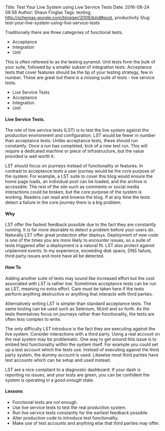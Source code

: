Title: Test Your Live System using Live Service Tests
Date: 2016-08-24 06:56
Author: Shaun Finglas
Tags: testing, http://schemas.google.com/blogger/2008/kind#post, productivity
Slug: test-your-live-system-using-live-service-tests

Traditionally there are three categories of functional tests.

-   Acceptance
-   Integration
-   Unit

This is often refereed to as the testing pyramid. Unit tests form the
bulk of your suite, followed by a smaller subset of integration tests.
Acceptance tests that cover features should be the tip of your testing
strategy, few in number. These are great but there is a missing suite of
tests - live service tests.

-   Live Service Tests
-   Acceptance
-   Integration
-   Unit

#### Live Service Tests.

The role of live service tests (LST) is to test the live system against
the production environment and configuration. LST would be fewer in
number than acceptance tests. Unlike acceptance tests, these should run
constantly. Once a run has completed, kick of a new test run. This will
require a dedicated machine or piece of infrastructure, but the value
provided is well worth it.

LST should focus on journeys instead of functionality or features. In
contrast to acceptance tests a user journey would be the core purpose of
the system. For example, a LST suite to cover this blog would ensure the
home page loads, an individual post can be loaded, and the archive is
accessible. The rest of the site such as comments or social media
interactions could be broken, but the core purpose of the system is
working. Readers can read and browse the blog. If at any time the tests
detect a failure in the core journey there is a big problem.

#### Why

LST offer the fastest feedback possible due to the fact they are
constantly running. It is far more desirable to detect a problem before
your users do. Naturally LST offer great protection after deploys.
Deployment of new code is one of the times you are more likely to
encounter issues, so a suite of tests triggered after a deployment is a
natural fit. LST also protect against unplanned events. In my
experience, exceeding disk space, DNS failure, third party issues and
more have all be detected.

#### How To

Adding another suite of tests may sound like increased effort but the
cost associated with LST is rather low. Sometimes acceptance tests can
be run as LST, meaning no extra effort. Care must be taken here if the
tests perform anything destructive or anything that interacts with third
parties.

Alternatively writing LST is simpler than standard acceptance tests. The
same tooling can be used such as Selenium, NUnit and so forth. As the
tests themselves focus on journeys rather than functionality, the tests
are often less complex to write.

The only difficulty LST introduce is the fact they are executing against
the live system. Consider interactions with a third party. Using a real
account on the real system may be problematic. One way to get around
this issue is to embed test functionality within the system itself. For
example you could set up a test account which the tests use. Instead of
executing against the third party system, the dummy account is used.
Likewise most third parties have test accounts which can be setup and
used instead.

LST are a nice compliant to a diagnostic dashboard. If your dash is
reporting no issues, and your tests are green, you can be confident the
system is operating in a *good enough* state.

#### Lessons

-   Functional tests are not enough.
-   Use live service tests to test the real production system.
-   Run live service tests constantly for the earliest feedback
    possible.
-   Alter production code to introduce test functionality.
-   Make use of test accounts and anything else that third parties may
    offer.

</p>

